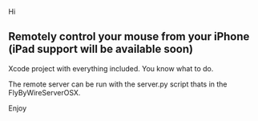 Hi

Remotely control your mouse from your iPhone (iPad support will be available soon)
-------------------------------------------------


Xcode project with everything included. You know what to do.

The remote server can be run with the server.py script thats in the FlyByWireServerOSX.

Enjoy